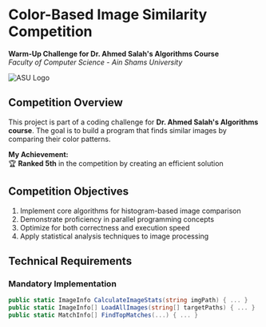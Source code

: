 # Color-Based Image Similarity Competition  
**Warm-Up Challenge for Dr. Ahmed Salah's Algorithms Course**  
*Faculty of Computer Science - Ain Shams University*  

![ASU Logo](https://th.bing.com/th/id/R.675fd6de74d84aca405844fec2291199?rik=v2d%2b43Qk0ewkwg&riu=http%3a%2f%2fwww.asu.edu.eg%2f141090%2f_mediacenter%2f2021%2fpng%2f0b68517f6d82dec4a1e24d7c3144faf5.png&ehk=6wb6bP9r%2bkwQFB0LeiUCm6R3rWtb9BUV0UbIG4q%2fgbg%3d&risl=&pid=ImgRaw&r=0)  

## Competition Overview  
This project is part of a coding challenge for **Dr. Ahmed Salah's Algorithms course**. The goal is to build a program that finds similar images by comparing their color patterns.  

**My Achievement:**  
🏆 **Ranked 5th** in the competition by creating an efficient solution
## Competition Objectives
1. Implement core algorithms for histogram-based image comparison
2. Demonstrate proficiency in parallel programming concepts
3. Optimize for both correctness and execution speed
4. Apply statistical analysis techniques to image processing

## Technical Requirements
### Mandatory Implementation
```csharp
public static ImageInfo CalculateImageStats(string imgPath) { ... }
public static ImageInfo[] LoadAllImages(string[] targetPaths) { ... }
public static MatchInfo[] FindTopMatches(...) { ... }
